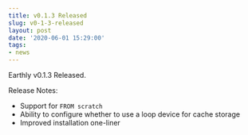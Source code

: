 ```yaml
---
title: v0.1.3 Released
slug: v0-1-3-released
layout: post
date: '2020-06-01 15:29:00'
tags:
- news
---
```


Earthly v0.1.3 Released.

Release Notes:

- Support for `FROM scratch`
- Ability to configure whether to use a loop device for cache storage
- Improved installation one-liner
